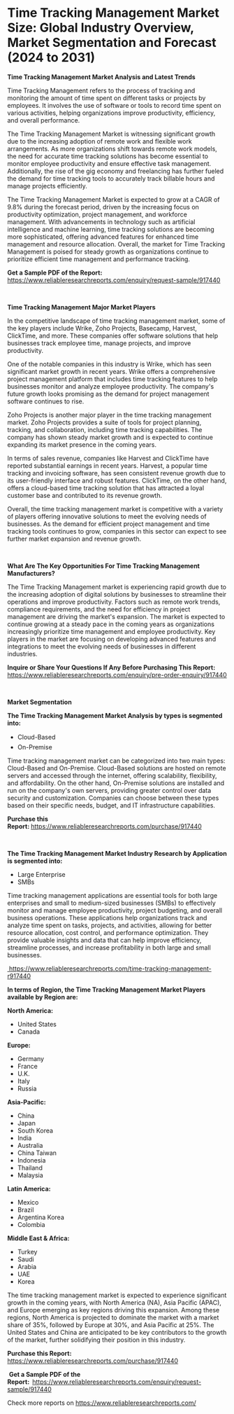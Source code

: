 <p><h1>Time Tracking Management Market Size: Global Industry Overview, Market Segmentation and Forecast (2024 to 2031)</h1></p><p><strong>Time Tracking Management Market Analysis and Latest Trends</strong></p>
<p><p>Time Tracking Management refers to the process of tracking and monitoring the amount of time spent on different tasks or projects by employees. It involves the use of software or tools to record time spent on various activities, helping organizations improve productivity, efficiency, and overall performance.</p><p>The Time Tracking Management Market is witnessing significant growth due to the increasing adoption of remote work and flexible work arrangements. As more organizations shift towards remote work models, the need for accurate time tracking solutions has become essential to monitor employee productivity and ensure effective task management. Additionally, the rise of the gig economy and freelancing has further fueled the demand for time tracking tools to accurately track billable hours and manage projects efficiently.</p><p>The Time Tracking Management Market is expected to grow at a CAGR of 9.8% during the forecast period, driven by the increasing focus on productivity optimization, project management, and workforce management. With advancements in technology such as artificial intelligence and machine learning, time tracking solutions are becoming more sophisticated, offering advanced features for enhanced time management and resource allocation. Overall, the market for Time Tracking Management is poised for steady growth as organizations continue to prioritize efficient time management and performance tracking.</p></p>
<p><strong>Get a Sample PDF of the Report:&nbsp;</strong> <a href="https://www.reliableresearchreports.com/enquiry/request-sample/917440">https://www.reliableresearchreports.com/enquiry/request-sample/917440</a></p>
<p>&nbsp;</p>
<p><strong>Time Tracking Management Major Market Players</strong></p>
<p><p>In the competitive landscape of time tracking management market, some of the key players include Wrike, Zoho Projects, Basecamp, Harvest, ClickTime, and more. These companies offer software solutions that help businesses track employee time, manage projects, and improve productivity.</p><p>One of the notable companies in this industry is Wrike, which has seen significant market growth in recent years. Wrike offers a comprehensive project management platform that includes time tracking features to help businesses monitor and analyze employee productivity. The company's future growth looks promising as the demand for project management software continues to rise.</p><p>Zoho Projects is another major player in the time tracking management market. Zoho Projects provides a suite of tools for project planning, tracking, and collaboration, including time tracking capabilities. The company has shown steady market growth and is expected to continue expanding its market presence in the coming years.</p><p>In terms of sales revenue, companies like Harvest and ClickTime have reported substantial earnings in recent years. Harvest, a popular time tracking and invoicing software, has seen consistent revenue growth due to its user-friendly interface and robust features. ClickTime, on the other hand, offers a cloud-based time tracking solution that has attracted a loyal customer base and contributed to its revenue growth.</p><p>Overall, the time tracking management market is competitive with a variety of players offering innovative solutions to meet the evolving needs of businesses. As the demand for efficient project management and time tracking tools continues to grow, companies in this sector can expect to see further market expansion and revenue growth.</p></p>
<p>&nbsp;</p>
<p><strong>What Are The Key Opportunities For Time Tracking Management Manufacturers?</strong></p>
<p><p>The Time Tracking Management market is experiencing rapid growth due to the increasing adoption of digital solutions by businesses to streamline their operations and improve productivity. Factors such as remote work trends, compliance requirements, and the need for efficiency in project management are driving the market's expansion. The market is expected to continue growing at a steady pace in the coming years as organizations increasingly prioritize time management and employee productivity. Key players in the market are focusing on developing advanced features and integrations to meet the evolving needs of businesses in different industries.</p></p>
<p><strong>Inquire or Share Your Questions If Any Before Purchasing This Report:</strong> <a href="https://www.reliableresearchreports.com/enquiry/pre-order-enquiry/917440">https://www.reliableresearchreports.com/enquiry/pre-order-enquiry/917440</a></p>
<p>&nbsp;</p>
<p><strong>Market Segmentation</strong></p>
<p><strong>The Time Tracking Management Market Analysis by types is segmented into:</strong></p>
<p><ul><li>Cloud-Based</li><li>On-Premise</li></ul></p>
<p><p>Time tracking management market can be categorized into two main types: Cloud-Based and On-Premise. Cloud-Based solutions are hosted on remote servers and accessed through the internet, offering scalability, flexibility, and affordability. On the other hand, On-Premise solutions are installed and run on the company's own servers, providing greater control over data security and customization. Companies can choose between these types based on their specific needs, budget, and IT infrastructure capabilities.</p></p>
<p><strong>Purchase this Report:&nbsp;</strong><a href="https://www.reliableresearchreports.com/purchase/917440">https://www.reliableresearchreports.com/purchase/917440</a></p>
<p>&nbsp;</p>
<p><strong>The Time Tracking Management Market Industry Research by Application is segmented into:</strong></p>
<p><ul><li>Large Enterprise</li><li>SMBs</li></ul></p>
<p><p>Time tracking management applications are essential tools for both large enterprises and small to medium-sized businesses (SMBs) to effectively monitor and manage employee productivity, project budgeting, and overall business operations. These applications help organizations track and analyze time spent on tasks, projects, and activities, allowing for better resource allocation, cost control, and performance optimization. They provide valuable insights and data that can help improve efficiency, streamline processes, and increase profitability in both large and small businesses.</p></p>
<p><a href="https://www.reliableresearchreports.com/time-tracking-management-r917440">&nbsp;https://www.reliableresearchreports.com/time-tracking-management-r917440</a></p>
<p><strong>In terms of Region, the Time Tracking Management Market Players available by Region are:</strong></p>
<p>
    <p> <strong> North America: </strong>
        <ul>
            <li>United States</li>
            <li>Canada</li>
        </ul>
        </p> 
    <p> <strong> Europe: </strong>
        <ul>
            <li>Germany</li>
            <li>France</li>
            <li>U.K.</li>
            <li>Italy</li>
            <li>Russia</li>
        </ul>
        </p> 
    <p> <strong> Asia-Pacific: </strong>
        <ul>
            <li>China</li>
            <li>Japan</li>
            <li>South Korea</li>
            <li>India</li>
            <li>Australia</li>
            <li>China Taiwan</li>
            <li>Indonesia</li>
            <li>Thailand</li>
            <li>Malaysia</li>
        </ul>
        </p> 
    <p> <strong> Latin America: </strong>
        <ul>
            <li>Mexico</li>
            <li>Brazil</li>
            <li>Argentina Korea</li>
            <li>Colombia</li>
        </ul>
        </p> 
    <p> <strong> Middle East & Africa: </strong>
        <ul>
            <li>Turkey</li>
            <li>Saudi</li>
            <li>Arabia</li>
            <li>UAE</li>
            <li>Korea</li>
        </ul>
    </p>
    </p>
<p><p>The time tracking management market is expected to experience significant growth in the coming years, with North America (NA), Asia Pacific (APAC), and Europe emerging as key regions driving this expansion. Among these regions, North America is projected to dominate the market with a market share of 35%, followed by Europe at 30%, and Asia Pacific at 25%. The United States and China are anticipated to be key contributors to the growth of the market, further solidifying their position in this industry.</p></p>
<p><strong>Purchase this Report: </strong><a href="https://www.reliableresearchreports.com/purchase/917440">https://www.reliableresearchreports.com/purchase/917440</a></p>
<p>&nbsp;<strong>Get a Sample PDF of the Report:&nbsp;&nbsp;</strong><a href="https://www.reliableresearchreports.com/enquiry/request-sample/917440">https://www.reliableresearchreports.com/enquiry/request-sample/917440</a></p>
<p><strong></strong></p>
<p>Check more reports on <a href="https://www.reliableresearchreports.com/">https://www.reliableresearchreports.com/</a></p>